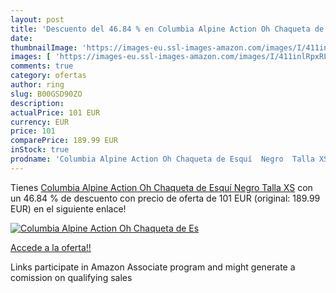 ```yaml
---
layout: post
title: 'Descuento del 46.84 % en Columbia Alpine Action Oh Chaqueta de Es'
date: 
thumbnailImage: 'https://images-eu.ssl-images-amazon.com/images/I/411inlRpxRL._SL200_.jpg'
images: [ 'https://images-eu.ssl-images-amazon.com/images/I/411inlRpxRL._SL200_.jpg' ]
comments: true
category: ofertas
author: ring
slug: B00GSD90ZO
description:
actualPrice: 101 EUR
currency: EUR
price: 101
comparePrice: 189.99 EUR
inStock: true
prodname: 'Columbia Alpine Action Oh Chaqueta de Esquí  Negro  Talla XS'
---
```


Tienes [Columbia Alpine Action Oh Chaqueta de Esquí  Negro  Talla XS](https://www.amazon.es/dp/B00GSD90ZO/?tag=tolees-21) con un 46.84 % de descuento con precio de oferta de 101 EUR (original: 189.99 EUR) en el siguiente enlace!

[![Columbia Alpine Action Oh Chaqueta de Es](https://images-eu.ssl-images-amazon.com/images/I/411inlRpxRL._SL200_.jpg)](https://www.amazon.es/dp/B00GSD90ZO/?tag=tolees-21)

[Accede a la oferta!!](https://www.amazon.es/dp/B00GSD90ZO/?tag=tolees-21)

Links participate in Amazon Associate program and might generate a comission on qualifying sales


